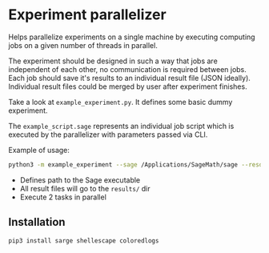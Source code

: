 # Experiment parallelizer

Helps parallelize experiments on a single machine by executing computing jobs on a given number of threads in parallel.

The experiment should be designed in such a way that jobs are independent of each other, no communication is required
between jobs. Each job should save it's results to an individual result file (JSON ideally). Individual result files
could be merged by user after experiment finishes.

Take a look at `example_experiment.py`. It defines some basic dummy experiment.

The `example_script.sage` represents an individual job script which is executed by the parallelizer with parameters
passed via CLI.

Example of usage:

```bash
python3 -m example_experiment --sage /Applications/SageMath/sage --resdir results --tasks 2
```

- Defines path to the Sage executable
- All result files will go to the `results/` dir
- Execute 2 tasks in parallel

## Installation

```bash
pip3 install sarge shellescape coloredlogs
```
